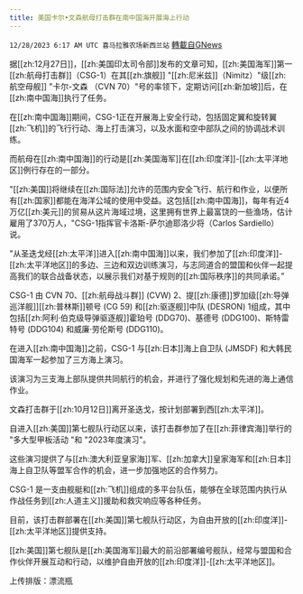 ```yaml
---
title: 美国卡尔•文森航母打击群在南中国海开展海上行动
---
```

`12/28/2023 6:17 AM UTC 喜马拉雅农场新西兰站` [轉載自GNews](https://gnews.org/articles/2159477)

据[[zh:12月27日]]，[[zh:美国印太司令部]]发布的文章可知，[[zh:美国海军]]第一[[zh:航母打击群]]（CSG-1）在其[[zh:旗舰]] "[[zh:尼米兹]]（Nimitz）"级[[zh:航空母舰]] "卡尔\-文森 （CVN 70）"号的率领下，定期访问[[zh:新加坡]]后，在[[zh:南中国海]]执行了任务。

在[[zh:南中国海]]期间，CSG-1正在开展海上安全行动，包括固定翼和旋转翼[[zh:飞机]]的飞行行动、海上打击演习，以及水面和空中部队之间的协调战术训练。

而航母在[[zh:南中国海]]的行动是[[zh:美国海军]]在[[zh:印度洋]]\-[[zh:太平洋地区]]例行存在的一部分。

"[[zh:美国]]将继续在[[zh:国际法]]允许的范围内安全飞行、航行和作业，以便所有[[zh:国家]]都能在海洋公域的使用中受益。这包括[[zh:南中国海]]，每年有近4万亿[[zh:美元]]的贸易从这片海域过境，这里拥有世界上最富饶的一些渔场，估计雇用了370万人，"CSG-1指挥官卡洛斯\-萨尔迪耶洛少将（Carlos Sardiello）说。

"从圣迭戈经[[zh:太平洋]]进入[[zh:南中国海]]以来，我们参加了[[zh:印度洋]]\-[[zh:太平洋地区]]的多边、三边和双边训练演习，与志同道合的盟国和伙伴一起提高我们的联合战备状态，以展示我们对基于规则的[[zh:国际秩序]]的共同承诺。”

CSG-1 由 CVN 70、[[zh:航母战斗群]] (CVW) 2、提[[zh:康德]]罗加级[[zh:导弹巡洋舰]][[zh:普林斯]]顿号 (CG 59) 和[[zh:驱逐舰]]中队 (DESRON) 1组成，其中包括[[zh:阿利·伯克级导弹驱逐舰]]霍珀号 (DDG70)、基德号 (DDG100)、斯特雷特号 (DDG104) 和威廉·劳伦斯号 (DDG110)。

在进入[[zh:南中国海]]之前，CSG-1 与[[zh:日本]]海上自卫队 (JMSDF) 和大韩民国海军一起参加了三方海上演习。

该演习为三支海上部队提供共同航行的机会，并进行了强化规划和先进的海上通信作业。

文森打击群于[[zh:10月12日]]离开圣迭戈，按计划部署到西[[zh:太平洋]]。

自进入[[zh:美国]]第七舰队行动区以来，该打击群参加了在[[zh:菲律宾海]]举行的 "多大型甲板活动 "和 "2023年度演习"。

这些演习提供了与[[zh:澳大利亚皇家海]]军、[[zh:加拿大]]皇家海军和[[zh:日本]]海上自卫队等盟军合作的机会，进一步加强地区的合作努力。

CSG-1 是一支由舰艇和[[zh:飞机]]组成的多平台队伍，能够在全球范围内执行从作战任务到[[zh:人道主义]]援助和救灾响应等各种任务。

目前，该打击群部署在[[zh:美国]]第七舰队行动区，为自由开放的[[zh:印度洋]]\-[[zh:太平洋地区]]提供支持。

[[zh:美国]]第七舰队是[[zh:美国海军]]最大的前沿部署编号舰队，经常与盟国和合作伙伴开展互动和行动，以维护自由开放的[[zh:印度洋]]\-[[zh:太平洋地区]]。

上传排版：漂流瓶
